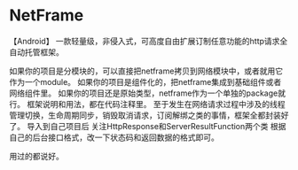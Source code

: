 # NetFrame
【Android】
一款轻量级，非侵入式，可高度自由扩展订制任意功能的http请求全自动托管框架。

如果你的项目是分模块的，可以直接把netframe拷贝到网络模块中，或者就用它作为一个module。
如果你的项目是组件化的，把netframe集成到基础组件或者网络组件里。
如果你的项目还是原始类型，netframe作为一个单独的package就行。
框架说明和用法，都在代码注释里。
至于发生在网络请求过程中涉及的线程管理切换，生命周期同步，销毁取消请求，订阅解绑之类的事情，框架全都封装好了。
导入到自己项目后
关注HttpResponse和ServerResultFunction两个类
根据自己的后台接口格式，改一下状态码和返回数据的格式即可。

用过的都说好。

